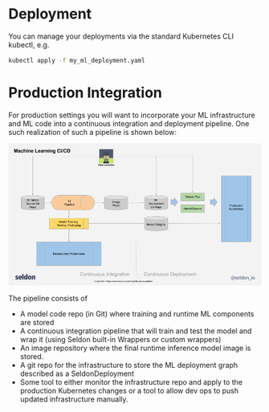 # Deployment

You can manage your deployments via the standard Kubernetes CLI kubectl, e.g.

```bash
kubectl apply -f my_ml_deployment.yaml
```

# Production Integration
For production settings you will want to incorporate your ML infrastructure and ML code into a continuous integration and deployment pipeline. One such realization of such a pipeline is shown below:

![Production Pipelines](./cicd.png)

The pipeline consists of

 * A model code repo (in Git) where training and runtime ML components are stored
 * A continuous integration pipeline that will train and test the model and wrap it (using Seldon built-in Wrappers or custom wrappers)
 * An image repository where the final runtime inference model image is stored.
 * A git repo for the infrastructure to store the ML deployment graph described as a SeldonDeployment
 * Some tool to either monitor the infrastructure repo and apply to the production Kubernetes changes or a tool to allow dev ops to push updated infrastructure manually.

